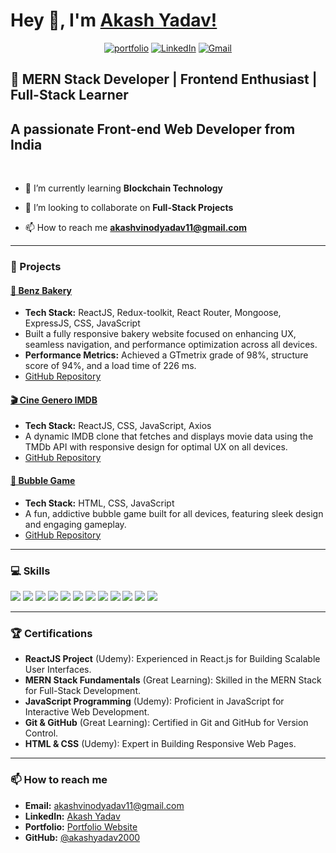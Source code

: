 
# Hey 👋, I'm [Akash Yadav!](https://github.com/akashyadav2000/)
<div align="center">
 
[![portfolio](https://img.shields.io/badge/my_portfolio-000?style=for-the-badge&logo=ko-fi&logoColor=white)](https://akash-yadav-portfolio.vercel.app/)
[![LinkedIn](https://img.shields.io/badge/LinkedIn-%230077B5.svg?style=for-the-badge&logo=LinkedIn&logoColor=white)](https://www.linkedin.com/in/akash-yadav-url/)
[![Gmail](https://img.shields.io/badge/Gmail-D14836?style=for-the-badge&logo=gmail&logoColor=white)](mailto:akashvinodyadav11@gmail.com)

</div>

## 🌟 MERN Stack Developer | Frontend Enthusiast | Full-Stack Learner
## A passionate Front-end Web Developer from India
<br>

- 🌱 I’m currently learning **Blockchain Technology**

- 👯 I’m looking to collaborate on **Full-Stack Projects**

- 📫 How to reach me **akashvinodyadav11@gmail.com**

---

### 🚀 Projects
#### [🍞 Benz Bakery](https://benzbakery.vercel.app/)
- **Tech Stack:** ReactJS, Redux-toolkit, React Router, Mongoose, ExpressJS, CSS, JavaScript
- Built a fully responsive bakery website focused on enhancing UX, seamless navigation, and performance optimization across all devices.
- **Performance Metrics:** Achieved a GTmetrix grade of 98%, structure score of 94%, and a load time of 226 ms.
- [GitHub Repository](https://github.com/akashyadav2000/benzbakery-frontend)

#### [🎬 Cine Genero IMDB](https://cine-genero-imdb.vercel.app/)
- **Tech Stack:** ReactJS, CSS, JavaScript, Axios
- A dynamic IMDB clone that fetches and displays movie data using the TMDb API with responsive design for optimal UX on all devices.
- [GitHub Repository](https://github.com/akashyadav2000/cine-genero-imdb)

#### [🔴 Bubble Game](https://bubble-game-green.vercel.app/)
- **Tech Stack:** HTML, CSS, JavaScript
- A fun, addictive bubble game built for all devices, featuring sleek design and engaging gameplay.
- [GitHub Repository](https://github.com/akashyadav2000/bubble-game)

---

### 💻 Skills
<p align="left">
  <img src="https://img.shields.io/badge/HTML5-E34F26?style=for-the-badge&logo=html5&logoColor=white" />
  <img src="https://img.shields.io/badge/CSS3-1572B6?style=for-the-badge&logo=css3&logoColor=white" />
  <img src="https://img.shields.io/badge/JavaScript-F7DF1E?style=for-the-badge&logo=javascript&logoColor=black" />
  <img src="https://img.shields.io/badge/React-61DAFB?style=for-the-badge&logo=react&logoColor=black" />
  <img src="https://img.shields.io/badge/Node.js-339933?style=for-the-badge&logo=nodedotjs&logoColor=white" />
  <img src="https://img.shields.io/badge/Redux-764ABC?style=for-the-badge&logo=redux&logoColor=white" />
  <img src="https://img.shields.io/badge/MongoDB-47A248?style=for-the-badge&logo=mongodb&logoColor=white" />
  <img src="https://img.shields.io/badge/Git-F05032?style=for-the-badge&logo=git&logoColor=white" />
  <img src="https://img.shields.io/badge/GitHub-181717?style=for-the-badge&logo=github&logoColor=white" />
  <img src="https://img.shields.io/badge/Vercel-000000?style=for-the-badge&logo=vercel&logoColor=white" />
  <img src="https://img.shields.io/badge/Netlify-00C7B7?style=for-the-badge&logo=netlify&logoColor=white" />
  <img src="https://img.shields.io/badge/Render-46E3B7?style=for-the-badge&logo=render&logoColor=white" />
</p>

---

### 🏆 Certifications
- **ReactJS Project** (Udemy): Experienced in React.js for Building Scalable User Interfaces.
- **MERN Stack Fundamentals** (Great Learning): Skilled in the MERN Stack for Full-Stack Development.
- **JavaScript Programming** (Udemy): Proficient in JavaScript for Interactive Web Development.
- **Git & GitHub** (Great Learning): Certified in Git and GitHub for Version Control.
- **HTML & CSS** (Udemy): Expert in Building Responsive Web Pages.

---

### 📫 How to reach me
- **Email:** [akashvinodyadav11@gmail.com](mailto:akashvinodyadav11@gmail.com)
- **LinkedIn:** [Akash Yadav](https://www.linkedin.com/in/akash-yadav-url)
- **Portfolio:** [Portfolio Website](https://akash-yadav-portfolio.vercel.app/)
- **GitHub:** [@akashyadav2000](https://github.com/akashyadav2000)
